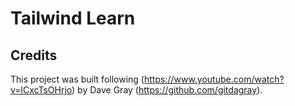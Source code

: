 # Tailwind Learn

## Credits

This project was built following (https://www.youtube.com/watch?v=lCxcTsOHrjo) by Dave Gray (https://github.com/gitdagray). 
